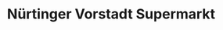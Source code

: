 ---
title: "Nürtinger Vorstadt Supermarkt"
url: /nuertingen/nuertinger-vorstadt-supermarkt/
shop: Supermarkt
---